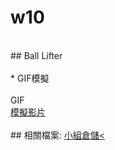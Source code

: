 # w10
</br>
## Ball Lifter
</br>
</br>
* GIF模擬
</br>
</br>
GIF
</br>
<a href="https://www.youtube.com/watch?v=WOvz0JdcdZI&feature=youtu.be">模擬影片</a>
</br>
</br>
## 相關檔案:
<a href="https://cad.onshape.com/documents/1f91b5d82f8611ba3ad677e0/w/6abeec5a8972315feea37726/e/f53d1f934906bf4f7927a723>Onshape</a>
</br>
</br>
<a href="https://github.com/s40523117/cd2018/tree/gh-pages/Ball%20lifter>小組倉儲<
